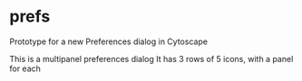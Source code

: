 # prefs
Prototype for a new Preferences dialog in Cytoscape

This is a multipanel preferences dialog
It has 3 rows of 5 icons, with a panel for each
